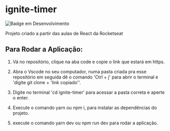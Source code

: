 # ignite-timer

![Badge em Desenvolvimento](http://img.shields.io/static/v1?label=STATUS&message=EM%20DESENVOLVIMENTO&color=GREEN&style=for-the-badge)

Projeto criado a partir das aulas de React da Rocketseat

## Para Rodar a Aplicação:

1. Vá no repositório, clique na aba code e copie o link que estará em https.

2. Abra o Vscode no seu computador, numa pasta criada pra esse repositório em seguida dê o comando 'Ctrl + j' para abrir o terminal e 'digite git clone + 'link copiado''.

3. Digite no terminal 'cd ignite-timer' para acessar a pasta correta e aperte o enter.

4. Execute o comando yarn ou npm i, para instalar as dependências do projeto.

5. execute o comando yarn dev ou npm run dev para rodar a aplicação.
